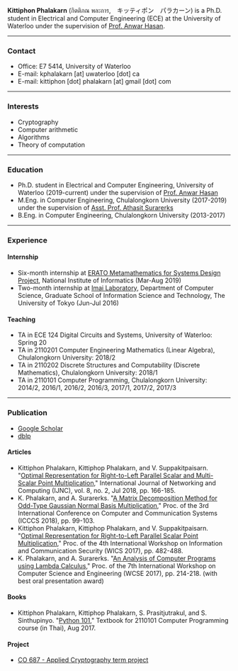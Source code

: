 **Kittiphon Phalakarn** (กิตติภณ พละการ,　キッティポン　パラカーン) is a Ph.D. student in Electrical and Computer Engineering (ECE) at the University of Waterloo under the supervision of [Prof. Anwar Hasan](https://uwaterloo.ca/electrical-computer-engineering/profile/ahasan).

* * *

### Contact

- Office: E7 5414, University of Waterloo
- E-mail: kphalakarn [at] uwaterloo [dot] ca
- E-mail: kittiphon [dot] phalakarn [at] gmail [dot] com

* * *

### Interests

- Cryptography
- Computer arithmetic
- Algorithms
- Theory of computation

* * *

### Education

- Ph.D. student in Electrical and Computer Engineering, University of Waterloo (2019-current) under the supervision of [Prof. Anwar Hasan](https://uwaterloo.ca/electrical-computer-engineering/profile/ahasan)
- M.Eng. in Computer Engineering, Chulalongkorn University (2017-2019) under the supervision of [Asst. Prof. Athasit Surarerks](https://www.cp.eng.chula.ac.th/~athasit/)
- B.Eng. in Computer Engineering, Chulalongkorn University (2013-2017)

* * *

### Experience

#### Internship

- Six-month internship at [ERATO Metamathematics for Systems Design Project](https://group-mmm.org/eratommsd/), National Institute of Informatics (Mar-Aug 2019)
- Two-month internship at [Imai Laboratory](http://www-imai.is.s.u-tokyo.ac.jp/), Department of Computer Science, Graduate School of Information Science and Technology, The University of Tokyo (Jun-Jul 2016)

#### Teaching

- TA in ECE 124 Digital Circuits and Systems, University of Waterloo: Spring 20
- TA in 2110201 Computer Engineering Mathematics (Linear Algebra), Chulalongkorn University: 2018/2
- TA in 2110202 Discrete Structures and Computability (Discrete Mathematics), Chulalongkorn University: 2018/1
- TA in 2110101 Computer Programming, Chulalongkorn University: 2014/2, 2016/1, 2016/2, 2016/3, 2017/1, 2017/2, 2017/3

* * *

### Publication

- [Google Scholar](https://scholar.google.com/citations?user=-vdzW3kAAAAJ)
- [dblp](https://dblp.uni-trier.de/pers/hd/p/Phalakarn:Kittiphon)

#### Articles

- Kittiphon Phalakarn, Kittiphop Phalakarn, and V. Suppakitpaisarn. "[Optimal Representation for Right-to-Left Parallel Scalar and Multi-Scalar Point Multiplication](http://www.ijnc.org/index.php/ijnc/article/view/179/177)," International Journal of Networking and Computing (IJNC), vol. 8, no. 2, Jul 2018, pp. 166-185.
- K. Phalakarn, and A. Surarerks. "[A Matrix Decomposition Method for Odd-Type Gaussian Normal Basis Multiplication](https://ieeexplore.ieee.org/abstract/document/8463251)," Proc. of the 3rd International Conference on Computer and Communication Systems (ICCCS 2018), pp. 99-103.
- Kittiphon Phalakarn, Kittiphop Phalakarn, and V. Suppakitpaisarn. "[Optimal Representation for Right-to-Left Parallel Scalar Point Multiplication](https://ieeexplore.ieee.org/document/8345477)," Proc. of the 4th International Workshop on Information and Communication Security (WICS 2017), pp. 482-488.
- K. Phalakarn, and A. Surarerks. "[An Analysis of Computer Programs using Lambda Calculus](https://www.scopus.com/record/display.uri?eid=2-s2.0-85027859862&origin=resultslist)," Proc. of the 7th International Workshop on Computer Science and Engineering (WCSE 2017), pp. 214-218. (with best oral presentation award)

#### Books

- Kittiphon Phalakarn, Kittiphop Phalakarn, S. Prasitjutrakul, and S. Sinthupinyo. "[Python 101](https://www.cp.eng.chula.ac.th/books/python101)," Textbook for 2110101 Computer Programming course (in Thai), Aug 2017.

#### Project

- [CO 687 - Applied Cryptography term project](https://docs.google.com/viewer?url=https://github.com/kittiphonp/kittiphonp.github.io/raw/master/CO%20687_Project_Kittiphon%20Phalakarn_v2.pdf)
